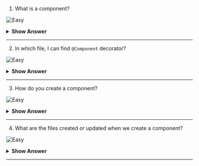 1. What is a component?

![Easy](https://github.com/revaturelabs/interviewquestions/blob/dev/ComplexityTags/simple%20(2).svg)

<details>
<summary><b>Show Answer</b></summary>
<blockquote>

Components are the basic building blocks in the Angular application. Components contain the data & UI logic that defines the view and behavior of the web application.

</blockquote>
</details>
  
---

2. In which file, I can find `@Component` decorator?

![Easy](https://github.com/revaturelabs/interviewquestions/blob/dev/ComplexityTags/simple%20(2).svg)

<details>
<summary><b>Show Answer</b></summary>
<blockquote>
  
 `app.component.ts` 
  
</blockquote>
</details>
  
---

3. How do you create a component?

![Easy](https://github.com/revaturelabs/interviewquestions/blob/dev/ComplexityTags/simple%20(2).svg)

<details>
<summary><b>Show Answer</b></summary>
<blockquote>
  
 Run the `ng generate component <component_name>` or `ng g c <component-name>` command in the terminal to create a component

</blockquote>
</details>
  
---
  
 4. What are the files created or updated when we create a component?
 
![Easy](https://github.com/revaturelabs/interviewquestions/blob/dev/ComplexityTags/simple%20(2).svg)
  
<details>
<summary><b>Show Answer</b></summary>
<blockquote>
   
When we run `ng g c server` in the terminal, CLI creates a component and registers this component in the AppModule. Now, you're able to see a *server* folder inside *src/app*. This *server* folder contains 4 files - *server.component.html*, *server.component.spec.ts*, *server.component.ts* and *server.component.css*. 

</blockquote>
</details>
  
---
  
